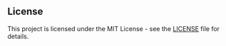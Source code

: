 ## License
This project is licensed under the MIT License - see the [LICENSE](https://opensource.org/license/mit) file for details.
